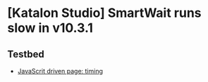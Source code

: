 # [Katalon Studio] SmartWait runs slow in v10.3.1

## Testbed
- [JavaScrit driven page: timing](./timing.html)
